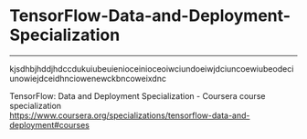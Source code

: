 # TensorFlow-Data-and-Deployment-Specialization
*************************************************************

kjsdhbjhddjhdccdukuiubeuienioceinioceoiwciundoeiwjdciuncoewiubeodeciunowiejdceidhnciowenewckbncoweixdnc

TensorFlow: Data and Deployment Specialization - Coursera course specialization   
https://www.coursera.org/specializations/tensorflow-data-and-deployment#courses


